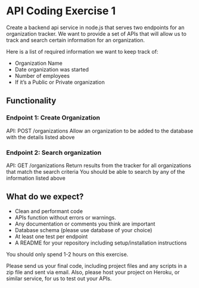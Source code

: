 # API Coding Exercise 1

Create a backend api service in node.js that serves two endpoints for an organization tracker.
We want to provide a set of APIs that will allow us to track and search certain information for an organization.  

Here is a list of required information we want to keep track of:

- Organization Name
- Date organization was started
- Number of employees
- If it’s a Public or Private organization

## Functionality

### Endpoint 1: Create Organization

API: POST /organizations
Allow an organization to be added to the database with the details listed above

### Endpoint 2: Search organization

API: GET /organizations
Return results from the tracker for all organizations that match the search criteria
You should be able to search by any of the information listed above

## What do we expect?

- Clean and performant code
- APIs function without errors or warnings.
- Any documentation or comments you think are important
- Database schema (please use database of your choice)
- At least one test per endpoint
- A README for your repository including setup/installation instructions

You should only spend 1-2 hours on this exercise.

Please send us your final code, including project files and any scripts in a zip file and sent via email.  Also, please host your project on Heroku, or similar service, for us to test out your APIs.